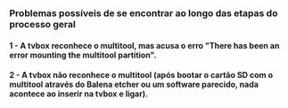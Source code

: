 ### Problemas possíveis de se encontrar ao longo das etapas do processo geral

#### 1 - A tvbox reconhece o multitool, mas acusa o erro "There has been an error mounting the multitool partition".

#### 2 - A tvbox não reconhece o multitool (após bootar o cartão SD com o multitool através do Balena etcher ou um software parecido, nada acontece ao inserir na tvbox e ligar).
